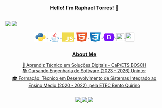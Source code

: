 <div align="center">

### Hello! I'm Raphael Torres! 👋
  
</div><br>

<div style="border: none;">

<div display="inline">
  <img width="50%" src="https://64.media.tumblr.com/cca4f06484b447c0687f0325af5b38c9/428a8db1dc8ae92f-87/s1280x1920/7c751558b1d93e15c2d885cff2162ddb95059b8d.gif">
  <a href="https://github.com/raphavtorres">
  <img height="180em" src="https://github-readme-stats.vercel.app/api/top-langs/?username=raphavtorres&layout=compact&langs_count=7&theme=github_dark"/>
<div>


  
<div style="display: inline_block" align="center"><br>
  <img align="center" alt="ph-Python" height="30" width="40" src="https://raw.githubusercontent.com/devicons/devicon/master/icons/python/python-original.svg">
  <img align="center" alt="ph-Java" height="30" width="40" src="https://raw.githubusercontent.com/devicons/devicon/master/icons/java/java-original.svg">
  <img align="center" alt="ph-Js" height="30" width="40" src="https://raw.githubusercontent.com/devicons/devicon/master/icons/javascript/javascript-plain.svg">
  <img align="center" alt="ph-HTML" height="30" width="40" src="https://raw.githubusercontent.com/devicons/devicon/master/icons/html5/html5-original.svg">
  <img align="center" alt="ph-CSS" height="30" width="40" src="https://raw.githubusercontent.com/devicons/devicon/master/icons/css3/css3-original.svg">
  <img align="center" alt="ph-CSS" height="30" width="40" src="https://raw.githubusercontent.com/devicons/devicon/master/icons/bootstrap/bootstrap-original.svg">
  <img align="center" height="25" width="25" src="https://cdn.jsdelivr.net/gh/devicons/devicon/icons/premierepro/premierepro-original.svg">
  <img align="center" height="28" width="28" src="https://cdn.jsdelivr.net/gh/devicons/devicon/icons/canva/canva-original.svg">
 
</div>
  
##
<div align="center">

  ### About Me
🌱 Aprendiz Técnico em Soluções Digitais - CaP/ETS BOSCH <br>
📚 Cursando Engenharia de Software (2023 - 2026) Uninter <br>
🎓 Formação: Técnico em Desenvolvimento de Sistemas Integrado ao Ensino Médio (2020 - 2022), pela ETEC Bento Quirino<br>
</div>
 
  ##
  <div align="center"> 
    <a href = "mailto:raphaeltorresprofissional@gmail.com">
      <img src="https://img.shields.io/badge/Gmail-D14836?style=for-the-badge&logo=gmail&logoColor=white" target="_blank">
    </a>
    <a href="https://www.instagram.com/rapha_vtorres/" target="_blank" rel="next">
      <img src="https://img.shields.io/badge/-Instagram-%23E4405F?style=for-the-badge&logo=instagram&logoColor=white" target="_blank">
    </a>
    <a href="https://www.linkedin.com/in/raphaelvtorres" target="_blank" rel="next">
      <img src="https://img.shields.io/badge/-LinkedIn-%230077B5?style=for-the-badge&logo=linkedin&logoColor=white" target="_blank">
    </a> 
  </div>
